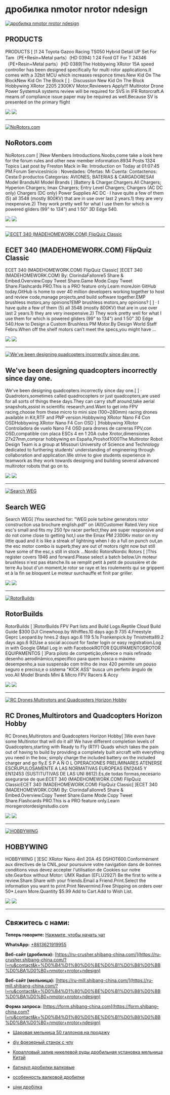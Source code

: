 # дробилка nmotor nrotor ndesign

<a href="https://swt.shibang-china.com/?l=ru&img&k=%D0%B4%D1%80%D0%BE%D0%B1%D0%B8%D0%BB%D0%BA%D0%B0+nmotor+nrotor+ndesign" target="_blank">![дробилка nmotor nrotor ndesign](http://static.shibang-china.com/all-800x300/294.jpg)</a>

## PRODUCTS
PRODUCTS [ ]1 24 Toyota Gazoo Racing TS050 Hybrid Detail UP Set For Tam（PE+Resin+Metal parts）(HD 0394) 1 24 Ford GT For T 24346 （PE+Resin+Metal parts）(HD 0389)The Hobbywing XRotor 15A speed controller has been designed specifically for multi rotor applications.It comes with a 32bit MCU which increases responce times.New Kid On The BlockNew Kid On The Block [ ]&nbsp;&#0183;&#32;Discussion New Kid On The Block Hobbywing XRotor 2205 2300KV Motor,Reviewers Apply!!! Multirotor Drone Power SystemsA systems review will be required for SVS in IFR Rotorcraft.A means of compliance issue paper may be required as well.Because SV is presented on the primary flight


<a href="https://whatsapp.shibangsoft.com/WhatsApp.php" target="_blank" title="WhatsApp">![](http://static.shibang-china.com/icon/whatsapp.png)</a> <a href="https://swt.shibang-china.com/?l=ru&icon&k=%D0%B4%D1%80%D0%BE%D0%B1%D0%B8%D0%BB%D0%BA%D0%B0+nmotor+nrotor+ndesign" target="_blank">![](http://static.shibang-china.com/icon/chat-ru.png)</a>

---

<a href="https://swt.shibang-china.com/?l=ru&img&k=%D0%B4%D1%80%D0%BE%D0%B1%D0%B8%D0%BB%D0%BA%D0%B0+nmotor+nrotor+ndesign" target="_blank">![NoRotors.com](http://static.shibang-china.com/all-800x300/1451.jpg)</a>

## NoRotors.com
NoRotors.com [ ]New Members Introductions.Noobs,come take a look here for the forum rules and other new member information.8934 Posts 1324 Topics Last post by Freston Mack in Re: Introduction on Today at 01:07:45 PM.Forum ServicesInicio : Novedades: Ofertas: Mi Cuenta: Contactenos: Cesta:0 productos Categorias: AVIONES; BATERIAS &amp; CARGADORESAll Model BrandsAll Model Brands [ ]Battery &amp; Charger.Chargers.All Chargers; Hyperion Chargers; Imax Chargers; Entry Level Chargers; Chargers (AC DC only) Chargers (DC only) Power Supplies AC DC&nbsp;&#0183;&#32;I have quite a few of them (5) all 3548 (mostly 800KV) that are in use over last 2 years.1) they are very inexpensive.2) They work pretty well for what I use them for which is powered gliders (99&quot; to 134&quot;) and 1 50&quot; 3D Edge 540.


<a href="https://whatsapp.shibangsoft.com/WhatsApp.php" target="_blank" title="WhatsApp">![](http://static.shibang-china.com/icon/whatsapp.png)</a> <a href="https://swt.shibang-china.com/?l=ru&icon&k=%D0%B4%D1%80%D0%BE%D0%B1%D0%B8%D0%BB%D0%BA%D0%B0+nmotor+nrotor+ndesign" target="_blank">![](http://static.shibang-china.com/icon/chat-ru.png)</a>

---

<a href="https://swt.shibang-china.com/?l=ru&img&k=%D0%B4%D1%80%D0%BE%D0%B1%D0%B8%D0%BB%D0%BA%D0%B0+nmotor+nrotor+ndesign" target="_blank">![ECET 340 (MADEHOMEWORK.COM) FlipQuiz Classic](http://static.shibang-china.com/all-800x300/288.jpg)</a>

## ECET 340 (MADEHOMEWORK.COM) FlipQuiz Classic
ECET 340 (MADEHOMEWORK.COM) FlipQuiz Classic[ ]ECET 340 (MADEHOMEWORK.COM) By: ClorindaFallonre5 Share &amp; Embed.Overview.Copy Tweet Share.Game Mode.Copy Tweet Share.Flashcards PRO.This is a PRO feature only.Learn moreJoin GitHub today.GitHub is home to over 40 million developers working together to host and review code,manage projects,and build software together.EMP brushless motors,any opinions?EMP brushless motors,any opinions? [ ]&nbsp;&#0183;&#32;I have quite a few of them (5) all 3548 (mostly 800KV) that are in use over last 2 years.1) they are very inexpensive.2) They work pretty well for what I use them for which is powered gliders (99&quot; to 134&quot;) and 1 50&quot; 3D Edge 540.How to Design a Custom Brushless PM Motor.By Design World Staff Febru.When off the shelf motors can’t meet the specs,you might have …


<a href="https://whatsapp.shibangsoft.com/WhatsApp.php" target="_blank" title="WhatsApp">![](http://static.shibang-china.com/icon/whatsapp.png)</a> <a href="https://swt.shibang-china.com/?l=ru&icon&k=%D0%B4%D1%80%D0%BE%D0%B1%D0%B8%D0%BB%D0%BA%D0%B0+nmotor+nrotor+ndesign" target="_blank">![](http://static.shibang-china.com/icon/chat-ru.png)</a>

---

<a href="https://swt.shibang-china.com/?l=ru&img&k=%D0%B4%D1%80%D0%BE%D0%B1%D0%B8%D0%BB%D0%BA%D0%B0+nmotor+nrotor+ndesign" target="_blank">![We've been designing quadcopters incorrectly since day one.](http://static.shibang-china.com/all-800x300/439.jpg)</a>

## We've been designing quadcopters incorrectly since day one.
We've been designing quadcopters incorrectly since day one.[ ]&nbsp;&#0183;&#32;Quadrotors,sometimes called quadrocopters or just quadcopters,are used for all sorts of things these days.They can carry stuff around,take aerial snapshots,assist in scientific research,and.Want to get into FPV racing,choose from these micro to mini size (100~280mm) racing drones available in Kit,RTF and PNP version.Hobbywing XRotor Nano F4 Con OSDHobbywing XRotor Nano F4 Con OSD [ ]Hobbywing XRotor Controladora de vuelo Nano F4 OSD para drones de carreras FPV,con OSD,compatible con placa ESCs 4 en 1 20A cube Xrotor,dimensiones 27x27mm,comprar hobbywing en Espa&#241;a,Proshot1000The Multirotor Robot Design Team is a group at Missouri University of Science and Technology dedicated to furthering students’ understanding of engineering through collaboration and application.We strive to give students experience in teamwork as they work towards designing and building several advanced multirotor robots that go on to.


<a href="https://whatsapp.shibangsoft.com/WhatsApp.php" target="_blank" title="WhatsApp">![](http://static.shibang-china.com/icon/whatsapp.png)</a> <a href="https://swt.shibang-china.com/?l=ru&icon&k=%D0%B4%D1%80%D0%BE%D0%B1%D0%B8%D0%BB%D0%BA%D0%B0+nmotor+nrotor+ndesign" target="_blank">![](http://static.shibang-china.com/icon/chat-ru.png)</a>

---

<a href="https://swt.shibang-china.com/?l=ru&img&k=%D0%B4%D1%80%D0%BE%D0%B1%D0%B8%D0%BB%D0%BA%D0%B0+nmotor+nrotor+ndesign" target="_blank">![Search WEG](http://static.shibang-china.com/all-800x300/275.jpg)</a>

## Search WEG
Search WEG[ ]You searched for: &quot;WEG pole turbine generators rotor construction usa brochure english.pdf&quot; on (All)Customer Rated.Very nice esc's small and fits my 250 fpv racer perfect,they are super responsive and do not come close to getting hot,I use the Emax PM 2300Kv motor on my little quad and it is like a streak of lightning when I do a full on punch out,an the esc motor combo is superb,they are out of motors right now but still have some of the esc,s still in stock …Nordic RotorsNordic Rotors [ ]This register covers 1946 and forward.Please select a batch below.Un moteur brushless n'est pas &#233;tanche.Ils se remplit petit &#224; petit de poussi&#232;re et de terre Au bout d'un moment,le rotor se raye et les roulements qui se grippent et &#224; la fin se bloquent Le moteur surchauffe et finit par griller.


<a href="https://whatsapp.shibangsoft.com/WhatsApp.php" target="_blank" title="WhatsApp">![](http://static.shibang-china.com/icon/whatsapp.png)</a> <a href="https://swt.shibang-china.com/?l=ru&icon&k=%D0%B4%D1%80%D0%BE%D0%B1%D0%B8%D0%BB%D0%BA%D0%B0+nmotor+nrotor+ndesign" target="_blank">![](http://static.shibang-china.com/icon/chat-ru.png)</a>

---

<a href="https://swt.shibang-china.com/?l=ru&img&k=%D0%B4%D1%80%D0%BE%D0%B1%D0%B8%D0%BB%D0%BA%D0%B0+nmotor+nrotor+ndesign" target="_blank">![RotorBuilds](http://static.shibang-china.com/all-800x300/1208.jpg)</a>

## RotorBuilds
RotorBuilds [ ]RotorBuilds FPV Part lists and Build Logs.Reptile Cloud Build Guide $300 DJI Cinewhoop.by Whiffles.10 days ago.9 735 4.Freestyle Geprc Leopard.by hnes.2 days ago.6 119 5.1s Frankenpick.by Tmistretta89.2 days ago.6 92Use a social account for faster login or easy registration.Log in with Google GMail Log in with FacebookROTOR EQUIPAMENTOSROTOR EQUIPAMENTOS [ ]Para piloto de competi&#231;&#227;o,oferece o mais refinado desenho aerodin&#226;mico,espec&#237;fico para quem busca o m&#225;ximo desempenho,a sua suspens&#227;o com trilho de inox 420 permite um pouso seguro e preciso,e o sistema &quot;KICK ASS&quot; busca um perfeito &#226;ngulo de voo.All Model Brands Mini &amp; Micro FPV Racers &amp; Accy


<a href="https://whatsapp.shibangsoft.com/WhatsApp.php" target="_blank" title="WhatsApp">![](http://static.shibang-china.com/icon/whatsapp.png)</a> <a href="https://swt.shibang-china.com/?l=ru&icon&k=%D0%B4%D1%80%D0%BE%D0%B1%D0%B8%D0%BB%D0%BA%D0%B0+nmotor+nrotor+ndesign" target="_blank">![](http://static.shibang-china.com/icon/chat-ru.png)</a>

---

<a href="https://swt.shibang-china.com/?l=ru&img&k=%D0%B4%D1%80%D0%BE%D0%B1%D0%B8%D0%BB%D0%BA%D0%B0+nmotor+nrotor+ndesign" target="_blank">![RC Drones,Multirotors and Quadcopters Horizon Hobby](http://static.shibang-china.com/all-800x300/1420.jpg)</a>

## RC Drones,Multirotors and Quadcopters Horizon Hobby
RC Drones,Multirotors and Quadcopters Horizon Hobby[ ]We even have some Multirotor that will do it all! We have different completion levels of Quadcopters,starting with Ready to Fly (RTF) Quads which takes the pain out of having to build by providing a completely built aircraft with everything you need in the box; simply charge the included battery on the included charger and go fly.E S P A &#209; O L OPERACIONES PRELIMINARES ATENERSE ESCRUPULOSAMENTE A LAS NORMATIVAS EUROPEAS EN12445 Y EN12453 (SUSTITUTIVAS DE LAS UNI 8612).Es,de todas formas,necesario asegurarse de que:ECET 340 (MADEHOMEWORK.COM) FlipQuiz ClassicECET 340 (MADEHOMEWORK.COM) FlipQuiz Classic[ ]ECET 340 (MADEHOMEWORK.COM) By: ClorindaFallonre5 Share &amp; Embed.Overview.Copy Tweet Share.Game Mode.Copy Tweet Share.Flashcards PRO.This is a PRO feature only.Learn moregerotordesignstudio.com


<a href="https://whatsapp.shibangsoft.com/WhatsApp.php" target="_blank" title="WhatsApp">![](http://static.shibang-china.com/icon/whatsapp.png)</a> <a href="https://swt.shibang-china.com/?l=ru&icon&k=%D0%B4%D1%80%D0%BE%D0%B1%D0%B8%D0%BB%D0%BA%D0%B0+nmotor+nrotor+ndesign" target="_blank">![](http://static.shibang-china.com/icon/chat-ru.png)</a>

---

<a href="https://swt.shibang-china.com/?l=ru&img&k=%D0%B4%D1%80%D0%BE%D0%B1%D0%B8%D0%BB%D0%BA%D0%B0+nmotor+nrotor+ndesign" target="_blank">![HOBBYWING](http://static.shibang-china.com/all-800x300/450.jpg)</a>

## HOBBYWING
HOBBYWING [ ]ESC XRotor Nano 4in1 20A 4S DSHOT600.Conform&#233;ment aux directives de la CNIL,pour poursuivre votre navigation dans de bonnes conditions vous devez accepter l'utilisation de Cookies sur notre site.Gearbox without Motor: UMX Radian (EFLU2927) Be the first to write a review.Share.Share with your friends.Email a Friend.Print.Select the information you want to print.Print Nevermind.Free Shipping on orders over 50*.Learn More.Quantity $5.99 Add to Cart.Add to Wish List.

<a href="https://whatsapp.shibangsoft.com/WhatsApp.php" target="_blank" title="WhatsApp">![](http://static.shibang-china.com/icon/whatsapp.png)</a> <a href="https://swt.shibang-china.com/?l=ru&icon&k=%D0%B4%D1%80%D0%BE%D0%B1%D0%B8%D0%BB%D0%BA%D0%B0+nmotor+nrotor+ndesign" target="_blank">![](http://static.shibang-china.com/icon/chat-ru.png)</a>

---
## Свяжитесь с нами:

**Теперь говорите:** [Нажмите, чтобы начать чат](https://swt.shibang-china.com?l=ru&contact&k=%D0%B4%D1%80%D0%BE%D0%B1%D0%B8%D0%BB%D0%BA%D0%B0+nmotor+nrotor+ndesign)

**WhatsApp:**  [+8613621919955](https://whatsapp.shibangsoft.com/WhatsApp.php)

**Веб-сайт (дробилка):** [https://ru-crusher.shibang-china.com/](https://ru-crusher.shibang-china.com/?l=ru&contact&k=%D0%B4%D1%80%D0%BE%D0%B1%D0%B8%D0%BB%D0%BA%D0%B0+nmotor+nrotor+ndesign)

**Веб-сайт (мельница):** [https://ru-mill.shibang-china.com/](https://ru-mill.shibang-china.com/?l=ru&contact&k=%D0%B4%D1%80%D0%BE%D0%B1%D0%B8%D0%BB%D0%BA%D0%B0+nmotor+nrotor+ndesign)

**Форма запроса:** [https://form.shibang-china.com](https://form.shibang-china.com?l=ru&contact&k=%D0%B4%D1%80%D0%BE%D0%B1%D0%B8%D0%BB%D0%BA%D0%B0+nmotor+nrotor+ndesign)

* [Шаровая мельница 50 галлонов на продажу](../117/%D0%A8%D0%B0%D1%80%D0%BE%D0%B2%D0%B0%D1%8F%20%D0%BC%D0%B5%D0%BB%D1%8C%D0%BD%D0%B8%D1%86%D0%B0%2050%20%D0%B3%D0%B0%D0%BB%D0%BB%D0%BE%D0%BD%D0%BE%D0%B2%20%D0%BD%D0%B0%20%D0%BF%D1%80%D0%BE%D0%B4%D0%B0%D0%B6%D1%83.md)

* [diy фрезерный станок с чпу](../109/diy%20%D1%84%D1%80%D0%B5%D0%B7%D0%B5%D1%80%D0%BD%D1%8B%D0%B9%20%D1%81%D1%82%D0%B0%D0%BD%D0%BE%D0%BA%20%D1%81%20%D1%87%D0%BF%D1%83.md)

* [Коралловый залив никелевой руды дробильная установка мельница Китай](../115/%D0%9A%D0%BE%D1%80%D0%B0%D0%BB%D0%BB%D0%BE%D0%B2%D1%8B%D0%B9%20%D0%B7%D0%B0%D0%BB%D0%B8%D0%B2%20%D0%BD%D0%B8%D0%BA%D0%B5%D0%BB%D0%B5%D0%B2%D0%BE%D0%B9%20%D1%80%D1%83%D0%B4%D1%8B%20%D0%B4%D1%80%D0%BE%D0%B1%D0%B8%D0%BB%D1%8C%D0%BD%D0%B0%D1%8F%20%D1%83%D1%81%D1%82%D0%B0%D0%BD%D0%BE%D0%B2%D0%BA%D0%B0%20%D0%BC%D0%B5%D0%BB%D1%8C%D0%BD%D0%B8%D1%86%D0%B0%20%D0%9A%D0%B8%D1%82%D0%B0%D0%B9.md)

* [бапнаул дробилки валковые](../106/%D0%B1%D0%B0%D0%BF%D0%BD%D0%B0%D1%83%D0%BB%20%D0%B4%D1%80%D0%BE%D0%B1%D0%B8%D0%BB%D0%BA%D0%B8%20%D0%B2%D0%B0%D0%BB%D0%BA%D0%BE%D0%B2%D1%8B%D0%B5.md)

* [особенность валковой дробилки](../119/%D0%BE%D1%81%D0%BE%D0%B1%D0%B5%D0%BD%D0%BD%D0%BE%D1%81%D1%82%D1%8C%20%D0%B2%D0%B0%D0%BB%D0%BA%D0%BE%D0%B2%D0%BE%D0%B9%20%D0%B4%D1%80%D0%BE%D0%B1%D0%B8%D0%BB%D0%BA%D0%B8.md)

* [ціни дробілка](../106/%D1%86%D1%96%D0%BD%D0%B8%20%D0%B4%D1%80%D0%BE%D0%B1%D1%96%D0%BB%D0%BA%D0%B0.md)